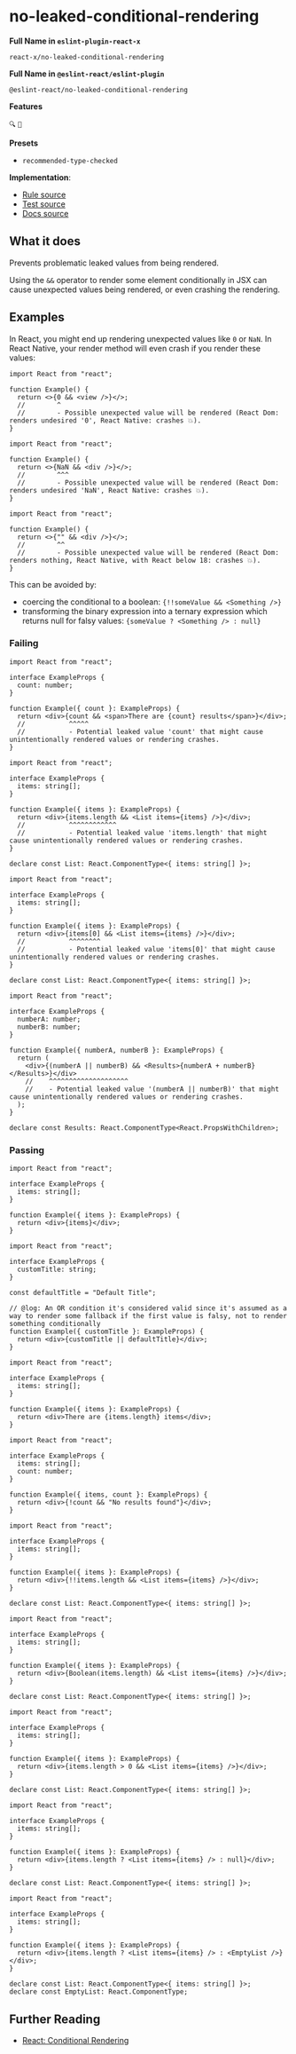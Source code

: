 # no-leaked-conditional-rendering

**Full Name in `eslint-plugin-react-x`**

```plain copy
react-x/no-leaked-conditional-rendering
```

**Full Name in `@eslint-react/eslint-plugin`**

```plain copy
@eslint-react/no-leaked-conditional-rendering
```

**Features**

`🔍` `💭`

**Presets**

- `recommended-type-checked`

**Implementation**:

- [Rule source](https://github.com/Rel1cx/eslint-react/tree/main/packages/plugins/eslint-plugin-react-x/src/rules/no-leaked-conditional-rendering.ts)
- [Test source](https://github.com/Rel1cx/eslint-react/tree/main/packages/plugins/eslint-plugin-react-x/src/rules/no-leaked-conditional-rendering.spec.ts)
- [Docs source](https://github.com/Rel1cx/eslint-react/tree/main/website/pages/docs/rules/no-leaked-conditional-rendering.md)

## What it does

Prevents problematic leaked values from being rendered.

Using the `&&` operator to render some element conditionally in JSX can cause unexpected values being rendered, or even crashing the rendering.

## Examples

In React, you might end up rendering unexpected values like `0` or `NaN`. In React Native, your render method will even crash if you render these values:

```tsx twoslash
import React from "react";

function Example() {
  return <>{0 && <view />}</>;
  //        ^
  //        - Possible unexpected value will be rendered (React Dom: renders undesired '0', React Native: crashes 💥).
}
```

```tsx twoslash
import React from "react";

function Example() {
  return <>{NaN && <div />}</>;
  //        ^^^
  //        - Possible unexpected value will be rendered (React Dom: renders undesired 'NaN', React Native: crashes 💥).
}
```

```tsx
import React from "react";

function Example() {
  return <>{"" && <div />}</>;
  //        ^^
  //        - Possible unexpected value will be rendered (React Dom: renders nothing, React Native, with React below 18: crashes 💥).
}
```

This can be avoided by:

- coercing the conditional to a boolean: `{!!someValue && <Something />}`
- transforming the binary expression into a ternary expression which returns null for falsy values: `{someValue ? <Something /> : null}`

### Failing

```tsx twoslash
import React from "react";

interface ExampleProps {
  count: number;
}

function Example({ count }: ExampleProps) {
  return <div>{count && <span>There are {count} results</span>}</div>;
  //           ^^^^^
  //           - Potential leaked value 'count' that might cause unintentionally rendered values or rendering crashes.
}
```

```tsx twoslash
import React from "react";

interface ExampleProps {
  items: string[];
}

function Example({ items }: ExampleProps) {
  return <div>{items.length && <List items={items} />}</div>;
  //           ^^^^^^^^^^^^
  //           - Potential leaked value 'items.length' that might cause unintentionally rendered values or rendering crashes.
}

declare const List: React.ComponentType<{ items: string[] }>;
```

```tsx twoslash
import React from "react";

interface ExampleProps {
  items: string[];
}

function Example({ items }: ExampleProps) {
  return <div>{items[0] && <List items={items} />}</div>;
  //           ^^^^^^^^
  //           - Potential leaked value 'items[0]' that might cause unintentionally rendered values or rendering crashes.
}

declare const List: React.ComponentType<{ items: string[] }>;
```

```tsx twoslash
import React from "react";

interface ExampleProps {
  numberA: number;
  numberB: number;
}

function Example({ numberA, numberB }: ExampleProps) {
  return (
    <div>{(numberA || numberB) && <Results>{numberA + numberB}</Results>}</div>
    //    ^^^^^^^^^^^^^^^^^^^^
    //    - Potential leaked value '(numberA || numberB)' that might cause unintentionally rendered values or rendering crashes.
  );
}

declare const Results: React.ComponentType<React.PropsWithChildren>;
```

### Passing

```tsx twoslash
import React from "react";

interface ExampleProps {
  items: string[];
}

function Example({ items }: ExampleProps) {
  return <div>{items}</div>;
}
```

```tsx twoslash
import React from "react";

interface ExampleProps {
  customTitle: string;
}

const defaultTitle = "Default Title";

// @log: An OR condition it's considered valid since it's assumed as a way to render some fallback if the first value is falsy, not to render something conditionally
function Example({ customTitle }: ExampleProps) {
  return <div>{customTitle || defaultTitle}</div>;
}
```

```tsx twoslash
import React from "react";

interface ExampleProps {
  items: string[];
}

function Example({ items }: ExampleProps) {
  return <div>There are {items.length} items</div>;
}
```

```tsx twoslash
import React from "react";

interface ExampleProps {
  items: string[];
  count: number;
}

function Example({ items, count }: ExampleProps) {
  return <div>{!count && "No results found"}</div>;
}
```

```tsx twoslash
import React from "react";

interface ExampleProps {
  items: string[];
}

function Example({ items }: ExampleProps) {
  return <div>{!!items.length && <List items={items} />}</div>;
}

declare const List: React.ComponentType<{ items: string[] }>;
```

```tsx twoslash
import React from "react";

interface ExampleProps {
  items: string[];
}

function Example({ items }: ExampleProps) {
  return <div>{Boolean(items.length) && <List items={items} />}</div>;
}

declare const List: React.ComponentType<{ items: string[] }>;
```

```tsx twoslash
import React from "react";

interface ExampleProps {
  items: string[];
}

function Example({ items }: ExampleProps) {
  return <div>{items.length > 0 && <List items={items} />}</div>;
}

declare const List: React.ComponentType<{ items: string[] }>;
```

```tsx twoslash
import React from "react";

interface ExampleProps {
  items: string[];
}

function Example({ items }: ExampleProps) {
  return <div>{items.length ? <List items={items} /> : null}</div>;
}

declare const List: React.ComponentType<{ items: string[] }>;
```

```tsx twoslash
import React from "react";

interface ExampleProps {
  items: string[];
}

function Example({ items }: ExampleProps) {
  return <div>{items.length ? <List items={items} /> : <EmptyList />}</div>;
}

declare const List: React.ComponentType<{ items: string[] }>;
declare const EmptyList: React.ComponentType;
```

## Further Reading

- [React: Conditional Rendering](https://react.dev/learn/conditional-rendering)
